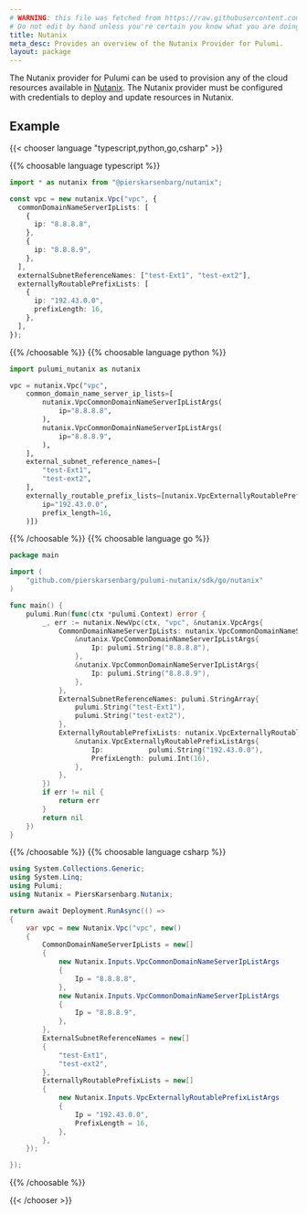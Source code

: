 ```yaml
---
# WARNING: this file was fetched from https://raw.githubusercontent.com/pierskarsenbarg/pulumi-nutanix/v0.6.0/docs/_index.md
# Do not edit by hand unless you're certain you know what you are doing!
title: Nutanix
meta_desc: Provides an overview of the Nutanix Provider for Pulumi.
layout: package
---
```


The Nutanix provider for Pulumi can be used to provision any of the cloud resources available in [Nutanix](https://www.nutanix.com/).
The Nutanix provider must be configured with credentials to deploy and update resources in Nutanix.

## Example

{{< chooser language "typescript,python,go,csharp" >}}

{{% choosable language typescript %}}

```typescript
import * as nutanix from "@pierskarsenbarg/nutanix";

const vpc = new nutanix.Vpc("vpc", {
  commonDomainNameServerIpLists: [
    {
      ip: "8.8.8.8",
    },
    {
      ip: "8.8.8.9",
    },
  ],
  externalSubnetReferenceNames: ["test-Ext1", "test-ext2"],
  externallyRoutablePrefixLists: [
    {
      ip: "192.43.0.0",
      prefixLength: 16,
    },
  ],
});
```

{{% /choosable %}}
{{% choosable language python %}}

```python
import pulumi_nutanix as nutanix

vpc = nutanix.Vpc("vpc",
    common_domain_name_server_ip_lists=[
        nutanix.VpcCommonDomainNameServerIpListArgs(
            ip="8.8.8.8",
        ),
        nutanix.VpcCommonDomainNameServerIpListArgs(
            ip="8.8.8.9",
        ),
    ],
    external_subnet_reference_names=[
        "test-Ext1",
        "test-ext2",
    ],
    externally_routable_prefix_lists=[nutanix.VpcExternallyRoutablePrefixListArgs(
        ip="192.43.0.0",
        prefix_length=16,
    )])
```

{{% /choosable %}}
{{% choosable language go %}}

```go
package main

import (
	"github.com/pierskarsenbarg/pulumi-nutanix/sdk/go/nutanix"
)

func main() {
    pulumi.Run(func(ctx *pulumi.Context) error {
        _, err := nutanix.NewVpc(ctx, "vpc", &nutanix.VpcArgs{
            CommonDomainNameServerIpLists: nutanix.VpcCommonDomainNameServerIpListArray{
                &nutanix.VpcCommonDomainNameServerIpListArgs{
                    Ip: pulumi.String("8.8.8.8"),
                },
                &nutanix.VpcCommonDomainNameServerIpListArgs{
                    Ip: pulumi.String("8.8.8.9"),
                },
            },
            ExternalSubnetReferenceNames: pulumi.StringArray{
                pulumi.String("test-Ext1"),
                pulumi.String("test-ext2"),
            },
            ExternallyRoutablePrefixLists: nutanix.VpcExternallyRoutablePrefixListArray{
                &nutanix.VpcExternallyRoutablePrefixListArgs{
                    Ip:           pulumi.String("192.43.0.0"),
                    PrefixLength: pulumi.Int(16),
                },
            },
        })
        if err != nil {
            return err
        }
        return nil
    })
}

```

{{% /choosable %}}
{{% choosable language csharp %}}

```csharp
using System.Collections.Generic;
using System.Linq;
using Pulumi;
using Nutanix = PiersKarsenbarg.Nutanix;

return await Deployment.RunAsync(() =>
{
    var vpc = new Nutanix.Vpc("vpc", new()
    {
        CommonDomainNameServerIpLists = new[]
        {
            new Nutanix.Inputs.VpcCommonDomainNameServerIpListArgs
            {
                Ip = "8.8.8.8",
            },
            new Nutanix.Inputs.VpcCommonDomainNameServerIpListArgs
            {
                Ip = "8.8.8.9",
            },
        },
        ExternalSubnetReferenceNames = new[]
        {
            "test-Ext1",
            "test-ext2",
        },
        ExternallyRoutablePrefixLists = new[]
        {
            new Nutanix.Inputs.VpcExternallyRoutablePrefixListArgs
            {
                Ip = "192.43.0.0",
                PrefixLength = 16,
            },
        },
    });

});
```

{{% /choosable %}}

{{< /chooser >}}
